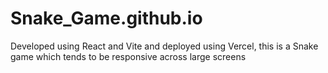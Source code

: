 # Snake_Game.github.io

<a>Developed using React and Vite and deployed using Vercel, this is a Snake game which tends to be responsive across large screens<a>